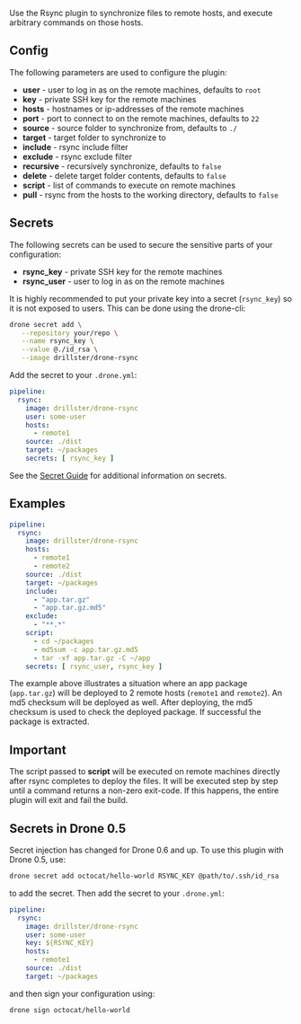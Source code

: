 Use the Rsync plugin to synchronize files to remote hosts, and execute arbitrary commands on those hosts.

## Config
The following parameters are used to configure the plugin:
- **user** - user to log in as on the remote machines, defaults to `root`
- **key** - private SSH key for the remote machines
- **hosts** - hostnames or ip-addresses of the remote machines
- **port** - port to connect to on the remote machines, defaults to `22`
- **source** - source folder to synchronize from, defaults to `./`
- **target** - target folder to synchronize to
- **include** - rsync include filter
- **exclude** - rsync exclude filter
- **recursive** - recursively synchronize, defaults to `false`
- **delete** - delete target folder contents, defaults to `false`
- **script** - list of commands to execute on remote machines
- **pull** - rsync from the hosts to the working directory, defaults to `false`

## Secrets
The following secrets can be used to secure the sensitive parts of your configuration:
- **rsync_key** - private SSH key for the remote machines
- **rsync_user** - user to log in as on the remote machines

It is highly recommended to put your private key into a secret (`rsync_key`) so it is not exposed to users. This can be done using the drone-cli:

```sh
drone secret add \
   --repository your/repo \
   --name rsync_key \
   --value @./id_rsa \
   --image drillster/drone-rsync
```

Add the secret to your `.drone.yml`:
```yaml
pipeline:
  rsync:
    image: drillster/drone-rsync
    user: some-user
    hosts:
      - remote1
    source: ./dist
    target: ~/packages
    secrets: [ rsync_key ]
```

See the [Secret Guide](http://docs.drone.io/manage-secrets/) for additional information on secrets.

## Examples
```yaml
pipeline:
  rsync:
    image: drillster/drone-rsync
    hosts:
      - remote1
      - remote2
    source: ./dist
    target: ~/packages
    include:
      - "app.tar.gz"
      - "app.tar.gz.md5"
    exclude:
      - "**.*"
    script:
      - cd ~/packages
      - md5sum -c app.tar.gz.md5
      - tar -xf app.tar.gz -C ~/app
    secrets: [ rsync_user, rsync_key ]
```

The example above illustrates a situation where an app package (`app.tar.gz`) will be deployed to 2 remote hosts (`remote1` and `remote2`). An md5 checksum will be deployed as well. After deploying, the md5 checksum is used to check the deployed package. If successful the package is extracted.

## Important
The script passed to **script** will be executed on remote machines directly after rsync completes to deploy the files. It will be executed step by step until a command returns a non-zero exit-code. If this happens, the entire plugin will exit and fail the build.

## Secrets in Drone 0.5

Secret injection has changed for Drone 0.6 and up. To use this plugin with Drone 0.5, use:

```sh
drone secret add octocat/hello-world RSYNC_KEY @path/to/.ssh/id_rsa
```

to add the secret. Then add the secret to your `.drone.yml`:

```yaml
pipeline:
  rsync:
    image: drillster/drone-rsync
    user: some-user
    key: ${RSYNC_KEY}
    hosts:
      - remote1
    source: ./dist
    target: ~/packages
```

and then sign your configuration using:

```sh
drone sign octocat/hello-world
```
